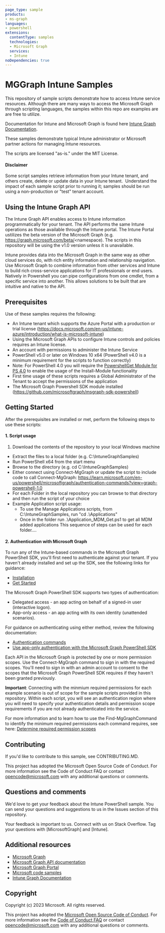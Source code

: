 ```yaml
---
page_type: sample
products:
- ms-graph
languages:
- powershell
extensions:
  contentType: samples
  technologies:
  - Microsoft Graph 
  services:
  - Intune
noDependencies: true
---
```


# MGGraph Intune Samples

This repository of sample scripts demonstrate how to access Intune service resources.  Although there are many ways to access the Microsoft Graph through scripting languages, the samples within this repo are examples are are free to utilize.

Documentation for Intune and Microsoft Graph is found here [Intune Graph Documentation](https://docs.microsoft.com/en-us/graph/api/resources/intune-graph-overview?view=graph-rest-1.0).

These samples demonstrate typical Intune administrator or Microsoft partner actions for managing Intune resources.

The scripts are licensed "as-is." under the MIT License.

#### Disclaimer
Some script samples retrieve information from your Intune tenant, and others create, delete or update data in your Intune tenant.  Understand the impact of each sample script prior to running it; samples should be run using a non-production or "test" tenant account. 

## Using the Intune Graph API
The Intune Graph API enables access to Intune information programmatically for your tenant. The API performs the same Intune operations as those available through the Intune portal. The Intune Portal ustilizes the beta version of the Microsoft Graph (e.g. https://graph.microsoft.com/beta/<namespace). The scripts in this repository will be using the v1.0 version unless it is unavailable. 

Intune provides data into the Microsoft Graph in the same way as other cloud services do, with rich entity information and relationship navigation.  Use Microsoft Graph to combine information from other services and Intune to build rich cross-service applications for IT professionals or end users. Natively in Powershell you can pipe configurations from one cmdlet, from a specific service into another. This allows solutions to be built that are intuitive and native to the API.   

## Prerequisites
Use of these samples requires the following:

* An Intune tenant which supports the Azure Portal with a production or trial license (https://docs.microsoft.com/en-us/intune-azure/introduction/what-is-microsoft-intune)
* Using the Microsoft Graph APIs to configure Intune controls and policies requires an Intune license.
* An account with permissions to administer the Intune Service
* PowerShell v5.0 or later on Windows 10 x64 (PowerShell v4.0 is a minimum requirement for the scripts to function correctly)
* Note: For PowerShell 4.0 you will require the [PowershellGet Module for PS 4.0](https://www.microsoft.com/en-us/download/details.aspx?id=51451) to enable the usage of the Install-Module functionality
* First time usage of these scripts requires a Global Administrator of the Tenant to accept the permissions of the application
* The Microsoft Graph Powershell SDK module installed (https://github.com/microsoftgraph/msgraph-sdk-powershell)

## Getting Started
After the prerequisites are installed or met, perform the following steps to use these scripts:

#### 1. Script usage

1. Download the contents of the repository to your local Windows machine
* Extract the files to a local folder (e.g. C:\IntuneGraphSamples)
* Run PowerShell x64 from the start menu
* Browse to the directory (e.g. cd C:\IntuneGraphSamples)
* Either connect using Connect-MgGraph or update the script to include code to call Connect-MgGraph: https://learn.microsoft.com/en-us/powershell/microsoftgraph/authentication-commands?view=graph-powershell-1.0
* For each Folder in the local repository you can browse to that directory and then run the script of your choice
* Example Application script usage:
  * To use the Manage Applications scripts, from C:\IntuneGraphSamples, run "cd .\Applications\"
  * Once in the folder run .\Application_MDM_Get.ps1 to get all MDM added applications
  This sequence of steps can be used for each folder....

#### 2. Authentication with Microsoft Graph
To run any of the Intune-based commands in the Microsoft Graph PowerShell SDK, you'll first need to authenticate against your tenant. If you haven't already installed and set up the SDK, see the following links for guidance:
* [Installation](https://learn.microsoft.com/en-us/powershell/microsoftgraph/installation?view=graph-powershell-1.0)
* [Get Started](https://learn.microsoft.com/en-us/graph/powershell/get-started)

The Microsoft Graph PowerShell SDK supports two types of authentication: 
* Delegated access - an app acting on behalf of a signed-in user (interactive logon).
* App-only access - an app acting with its own identity (unattended scenarios).

For guidance on authenticating using either method, review the following documentation:
* [Authentication commands](https://learn.microsoft.com/en-us/powershell/microsoftgraph/authentication-commands?view=graph-powershell-1.0)
* [Use app-only authentication with the Microsoft Graph PowerShell SDK](https://learn.microsoft.com/en-us/powershell/microsoftgraph/app-only?toc=%2Fgraph%2Ftoc.json&view=graph-powershell-1.0&tabs=azure-portal)

Each API in the Microsoft Graph is protected by one or more permission scopes. Use the Connect-MgGraph command to sign in with the required scopes. You'll need to sign in with an admin account to consent to the scopes that the Microsoft Graph PowerShell SDK requires if they haven't been granted previously.

**Important**: Connecting with the minmium required permissions for each example scenario is out of scope for the sample scripts provided in this repository. Within each script, you will see an authentication region where you will need to specify your authentication details and permission scope requirements if you are not already authenticated into the service.

For more information and to learn how to use the Find-MgGraphCommand to identify the minimum required permissions each command requires, see here:
[Determine required permission scopes](https://learn.microsoft.com/en-us/powershell/microsoftgraph/get-started?view=graph-powershell-1.0#authentication)

## Contributing

If you'd like to contribute to this sample, see CONTRIBUTING.MD.

This project has adopted the Microsoft Open Source Code of Conduct. For more information see the Code of Conduct FAQ or contact opencode@microsoft.com with any additional questions or comments.

## Questions and comments

We'd love to get your feedback about the Intune PowerShell sample. You can send your questions and suggestions to us in the Issues section of this repository.

Your feedback is important to us. Connect with us on Stack Overflow. Tag your questions with [MicrosoftGraph] and [Intune].


## Additional resources
* [Microsoft Graph](https://learn.microsoft.com/en-us/powershell/microsoftgraph/authentication-commands?view=graph-powershell-1.0)
* [Microsoft Graph API documentation](https://developer.microsoft.com/en-us/graph/docs)
* [Microsoft Graph Portal](https://developer.microsoft.com/en-us/graph/graph-explorer)
* [Microsoft code samples](https://developer.microsoft.com/en-us/graph/code-samples-and-sdks)
* [Intune Graph Documentation](https://docs.microsoft.com/en-us/graph/api/resources/intune-graph-overview?view=graph-rest-1.0)

## Copyright
Copyright (c) 2023 Microsoft. All rights reserved.

This project has adopted the [Microsoft Open Source Code of Conduct](https://opensource.microsoft.com/codeofconduct/). For more information see the [Code of Conduct FAQ](https://opensource.microsoft.com/codeofconduct/faq/) or contact [opencode@microsoft.com](mailto:opencode@microsoft.com) with any additional questions or comments.
